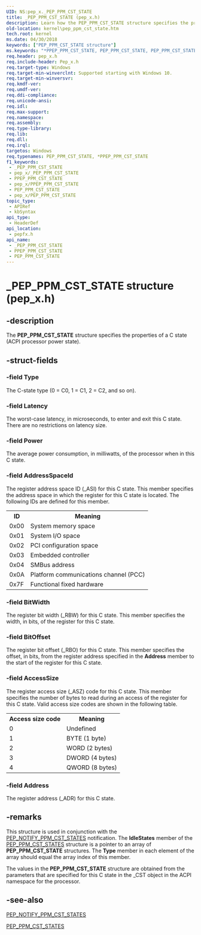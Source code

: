 ```yaml
---
UID: NS:pep_x._PEP_PPM_CST_STATE
title: _PEP_PPM_CST_STATE (pep_x.h)
description: Learn how the PEP_PPM_CST_STATE structure specifies the properties of a C state (ACPI processor power state).
old-location: kernel\pep_ppm_cst_state.htm
tech.root: kernel
ms.date: 04/30/2018
keywords: ["PEP_PPM_CST_STATE structure"]
ms.keywords: "*PPEP_PPM_CST_STATE, PEP_PPM_CST_STATE, PEP_PPM_CST_STATE structure [Kernel-Mode Driver Architecture], PPEP_PPM_CST_STATE, PPEP_PPM_CST_STATE structure pointer [Kernel-Mode Driver Architecture], _PEP_PPM_CST_STATE, kernel.pep_ppm_cst_state, pepfx/PEP_PPM_CST_STATE, pepfx/PPEP_PPM_CST_STATE"
req.header: pep_x.h
req.include-header: Pep_x.h
req.target-type: Windows
req.target-min-winverclnt: Supported starting with Windows 10.
req.target-min-winversvr: 
req.kmdf-ver: 
req.umdf-ver: 
req.ddi-compliance: 
req.unicode-ansi: 
req.idl: 
req.max-support: 
req.namespace: 
req.assembly: 
req.type-library: 
req.lib: 
req.dll: 
req.irql: 
targetos: Windows
req.typenames: PEP_PPM_CST_STATE, *PPEP_PPM_CST_STATE
f1_keywords:
 - _PEP_PPM_CST_STATE
 - pep_x/_PEP_PPM_CST_STATE
 - PPEP_PPM_CST_STATE
 - pep_x/PPEP_PPM_CST_STATE
 - PEP_PPM_CST_STATE
 - pep_x/PEP_PPM_CST_STATE
topic_type:
 - APIRef
 - kbSyntax
api_type:
 - HeaderDef
api_location:
 - pepfx.h
api_name:
 - _PEP_PPM_CST_STATE
 - PPEP_PPM_CST_STATE
 - PEP_PPM_CST_STATE
---
```


# _PEP_PPM_CST_STATE structure (pep_x.h)


## -description

The <b>PEP_PPM_CST_STATE</b> structure specifies the properties of a C state (ACPI processor power state).

## -struct-fields

### -field Type

The C-state type (0 = C0, 1 = C1, 2 = C2, and so on).

### -field Latency

The worst-case latency, in microseconds, to enter and exit this C state. There are no restrictions on latency size.

### -field Power

The average power consumption, in milliwatts, of the processor when in this C state.

### -field AddressSpaceId

The register address space ID (_ASI) for this C state. This member specifies the address space in which the register for this C state is located. The following IDs are defined for this member.

<table>
<tr>
<th>ID</th>
<th>Meaning</th>
</tr>
<tr>
<td>0x00</td>
<td>System memory space</td>
</tr>
<tr>
<td>0x01</td>
<td>System I/O space</td>
</tr>
<tr>
<td>0x02</td>
<td>PCI configuration space</td>
</tr>
<tr>
<td>0x03</td>
<td>Embedded controller</td>
</tr>
<tr>
<td>0x04</td>
<td>SMBus address</td>
</tr>
<tr>
<td>0x0A</td>
<td>Platform communications channel (PCC)</td>
</tr>
<tr>
<td>0x7F</td>
<td>Functional fixed hardware</td>
</tr>
</table>

### -field BitWidth

The register bit width (_RBW) for this C state. This member specifies the width, in bits, of the register for this C state.

### -field BitOffset

The register bit offset (_RBO) for this C state. This member specifies the offset, in bits, from the register address specified in the <b>Address</b> member to the start of the register for this C state.

### -field AccessSize

The register access size (_ASZ) code for this C state. This member specifies the number of bytes to read during an access of the register for this C state. Valid access size codes are shown in the following table.

<table>
<tr>
<th>Access size code</th>
<th>Meaning</th>
</tr>
<tr>
<td>0</td>
<td>Undefined</td>
</tr>
<tr>
<td>1</td>
<td>BYTE (1 byte)</td>
</tr>
<tr>
<td>2</td>
<td>WORD (2 bytes)</td>
</tr>
<tr>
<td>3</td>
<td>DWORD (4 bytes)</td>
</tr>
<tr>
<td>4</td>
<td>QWORD (8 bytes)</td>
</tr>
</table>

### -field Address

The register address (_ADR) for this C state.

## -remarks

This structure is used in conjunction with the <a href="/windows-hardware/drivers/ddi/pepfx/ns-pepfx-_pep_ppm_cst_states">PEP_NOTIFY_PPM_CST_STATES</a> notification. The <b>IdleStates</b> member of the <a href="/windows-hardware/drivers/ddi/pepfx/ns-pepfx-_pep_ppm_cst_states">PEP_PPM_CST_STATES</a> structure is a pointer to an array of <b>PEP_PPM_CST_STATE</b> structures. The <b>Type</b> member in each element of the array should equal the array index of this member.

The values in the <b>PEP_PPM_CST_STATE</b> structure are obtained from the parameters that are specified for this C state in the _CST object in the ACPI namespace for the processor.

## -see-also

<a href="/windows-hardware/drivers/ddi/pepfx/ns-pepfx-_pep_ppm_cst_states">PEP_NOTIFY_PPM_CST_STATES</a>



<a href="/windows-hardware/drivers/ddi/pepfx/ns-pepfx-_pep_ppm_cst_states">PEP_PPM_CST_STATES</a>

